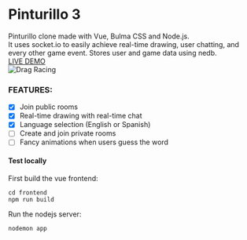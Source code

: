 # Pinturillo 3

Pinturillo clone made with Vue, Bulma CSS and Node.js.  
It uses socket.io to easily achieve real-time drawing, user chatting, and every other game event.
Stores user and game data using nedb.  
[LIVE DEMO](https://pinturillo3.herokuapp.com)  
![Drag Racing](https://raw.githubusercontent.com/jordigoyanes/pinturillo3/master/docs/images/screenshot1.PNG)

### FEATURES:
- [x] Join public rooms
- [x] Real-time drawing with real-time chat
- [x] Language selection (English or Spanish)
- [ ] Create and join private rooms
- [ ] Fancy animations when users guess the word

#### Test locally
First build the vue frontend:
```
cd frontend
npm run build
```
Run the nodejs server:
```
nodemon app
```